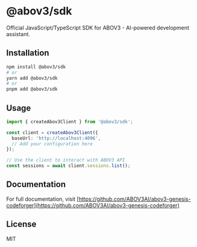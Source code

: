# @abov3/sdk

Official JavaScript/TypeScript SDK for ABOV3 - AI-powered development assistant.

## Installation

```bash
npm install @abov3/sdk
# or
yarn add @abov3/sdk
# or
pnpm add @abov3/sdk
```

## Usage

```typescript
import { createAbov3Client } from '@abov3/sdk';

const client = createAbov3Client({
  baseUrl: 'http://localhost:4096',
  // Add your configuration here
});

// Use the client to interact with ABOV3 API
const sessions = await client.sessions.list();
```

## Documentation

For full documentation, visit [https://github.com/ABOV3AI/abov3-genesis-codeforger](https://github.com/ABOV3AI/abov3-genesis-codeforger)

## License

MIT